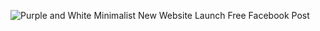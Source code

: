 ![Purple and White Minimalist New Website Launch Free Facebook Post](https://github.com/user-attachments/assets/7b7c36f1-8e0a-4b80-8302-72540b052b31)
